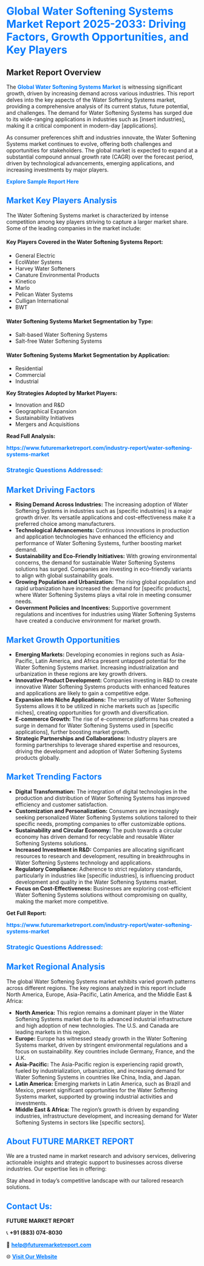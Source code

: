 <h1 style="color: #007BFF;">Global Water Softening Systems Market Report 2025-2033: Driving Factors, Growth Opportunities, and Key Players</h1>

<section id="overview">
<h2>Market Report Overview</h2>
<p>The <a href="https://www.futuremarketreport.com/industry-report/water-softening-systems-market" style="color: #007BFF; text-decoration: none;"><strong>Global Water Softening Systems Market</strong></a> is witnessing significant growth, driven by increasing demand across various industries. This report delves into the key aspects of the Water Softening Systems market, providing a comprehensive analysis of its current status, future potential, and challenges. The demand for Water Softening Systems has surged due to its wide-ranging applications in industries such as [insert industries], making it a critical component in modern-day [applications].</p>
<p>As consumer preferences shift and industries innovate, the Water Softening Systems market continues to evolve, offering both challenges and opportunities for stakeholders. The global market is expected to expand at a substantial compound annual growth rate (CAGR) over the forecast period, driven by technological advancements, emerging applications, and increasing investments by major players.</p>
</section>

<section id="overview">
<p><a href="https://www.futuremarketreport.com/request-sample/reportId=88346" style="color: #007BFF; text-decoration: none;"><strong>Explore Sample Report Here</strong></a></p>
</section>

<section id="key-players">
<h2 style="color: #007BFF;">Market Key Players Analysis</h2>
<p>The Water Softening Systems market is characterized by intense competition among key players striving to capture a larger market share. Some of the leading companies in the market include:</p>
<h4>Key Players Covered in the Water Softening Systems Report:</h4>
<ul><li>General Electric</li><li>EcoWater Systems</li><li>Harvey Water Softeners</li><li>Canature Environmental Products</li><li>Kinetico</li><li>Marlo</li><li>Pelican Water Systems</li><li>Culligan International</li><li>BWT</li></ul>
<h4>Water Softening Systems Market Segmentation by Type:</h4>
<ul><li>Salt-based Water Softening Systems</li><li>Salt-free Water Softening Systems</li></ul>

<h4>Water Softening Systems Market Segmentation by Application:</h4>
<ul><li>Residential</li><li>Commercial</li><li>Industrial</li></ul>
<p><strong>Key Strategies Adopted by Market Players:</strong></p>
<ul>
<li>Innovation and R&D</li>
<li>Geographical Expansion</li>
<li>Sustainability Initiatives</li>
<li>Mergers and Acquisitions</li>
</ul>
</section>

<section>
<p><strong>Read Full Analysis: </strong></p><a href="https://www.futuremarketreport.com/industry-report/water-softening-systems-market" style="color: #007BFF; text-decoration: none;"><strong>https://www.futuremarketreport.com/industry-report/water-softening-systems-market</strong></a>
<h3 style="color: #007BFF;">Strategic Questions Addressed:</h3>
</section>

<section id="driving-factors">
<h2 style="color: #007BFF;">Market Driving Factors</h2>
<ul>
<li><strong>Rising Demand Across Industries:</strong> The increasing adoption of Water Softening Systems in industries such as [specific industries] is a major growth driver. Its versatile applications and cost-effectiveness make it a preferred choice among manufacturers.</li>
<li><strong>Technological Advancements:</strong> Continuous innovations in production and application technologies have enhanced the efficiency and performance of Water Softening Systems, further boosting market demand.</li>
<li><strong>Sustainability and Eco-Friendly Initiatives:</strong> With growing environmental concerns, the demand for sustainable Water Softening Systems solutions has surged. Companies are investing in eco-friendly variants to align with global sustainability goals.</li>
<li><strong>Growing Population and Urbanization:</strong> The rising global population and rapid urbanization have increased the demand for [specific products], where Water Softening Systems plays a vital role in meeting consumer needs.</li>
<li><strong>Government Policies and Incentives:</strong> Supportive government regulations and incentives for industries using Water Softening Systems have created a conducive environment for market growth.</li>
</ul>
</section>

<section id="growth-opportunities">
<h2 style="color: #007BFF;">Market Growth Opportunities</h2>
<ul>
<li><strong>Emerging Markets:</strong> Developing economies in regions such as Asia-Pacific, Latin America, and Africa present untapped potential for the Water Softening Systems market. Increasing industrialization and urbanization in these regions are key growth drivers.</li>
<li><strong>Innovative Product Development:</strong> Companies investing in R&D to create innovative Water Softening Systems products with enhanced features and applications are likely to gain a competitive edge.</li>
<li><strong>Expansion into Niche Applications:</strong> The versatility of Water Softening Systems allows it to be utilized in niche markets such as [specific niches], creating opportunities for growth and diversification.</li>
<li><strong>E-commerce Growth:</strong> The rise of e-commerce platforms has created a surge in demand for Water Softening Systems used in [specific applications], further boosting market growth.</li>
<li><strong>Strategic Partnerships and Collaborations:</strong> Industry players are forming partnerships to leverage shared expertise and resources, driving the development and adoption of Water Softening Systems products globally.</li>
</ul>
</section>

<section id="trending-factors">
<h2 style="color: #007BFF;">Market Trending Factors</h2>
<ul>
<li><strong>Digital Transformation:</strong> The integration of digital technologies in the production and distribution of Water Softening Systems has improved efficiency and customer satisfaction.</li>
<li><strong>Customization and Personalization:</strong> Consumers are increasingly seeking personalized Water Softening Systems solutions tailored to their specific needs, prompting companies to offer customizable options.</li>
<li><strong>Sustainability and Circular Economy:</strong> The push towards a circular economy has driven demand for recyclable and reusable Water Softening Systems solutions.</li>
<li><strong>Increased Investment in R&D:</strong> Companies are allocating significant resources to research and development, resulting in breakthroughs in Water Softening Systems technology and applications.</li>
<li><strong>Regulatory Compliance:</strong> Adherence to strict regulatory standards, particularly in industries like [specific industries], is influencing product development and quality in the Water Softening Systems market.</li>
<li><strong>Focus on Cost-Effectiveness:</strong> Businesses are exploring cost-efficient Water Softening Systems solutions without compromising on quality, making the market more competitive.</li>
</ul>
</section>

<section>
<p><strong>Get Full Report: </strong></p><a href="https://www.futuremarketreport.com/industry-report/water-softening-systems-market" style="color: #007BFF; text-decoration: none;"><strong>https://www.futuremarketreport.com/industry-report/water-softening-systems-market</strong></a>
<h3 style="color: #007BFF;">Strategic Questions Addressed:</h3>
</section>


<section id="regional-analysis">
<h2 style="color: #007BFF;">Market Regional Analysis</h2>
<p>The global Water Softening Systems market exhibits varied growth patterns across different regions. The key regions analyzed in this report include North America, Europe, Asia-Pacific, Latin America, and the Middle East & Africa:</p>
<ul>
<li><strong>North America:</strong> This region remains a dominant player in the Water Softening Systems market due to its advanced industrial infrastructure and high adoption of new technologies. The U.S. and Canada are leading markets in this region.</li>
<li><strong>Europe:</strong> Europe has witnessed steady growth in the Water Softening Systems market, driven by stringent environmental regulations and a focus on sustainability. Key countries include Germany, France, and the U.K.</li>
<li><strong>Asia-Pacific:</strong> The Asia-Pacific region is experiencing rapid growth, fueled by industrialization, urbanization, and increasing demand for Water Softening Systems in countries like China, India, and Japan.</li>
<li><strong>Latin America:</strong> Emerging markets in Latin America, such as Brazil and Mexico, present significant opportunities for the Water Softening Systems market, supported by growing industrial activities and investments.</li>
<li><strong>Middle East & Africa:</strong> The region’s growth is driven by expanding industries, infrastructure development, and increasing demand for Water Softening Systems in sectors like [specific sectors].</li>
</ul>
</section>

<footer>
<h2 style="color: #007BFF;">About FUTURE MARKET REPORT</h2>
<p>We are a trusted name in market research and advisory services, delivering actionable insights and strategic support to businesses across diverse industries. Our expertise lies in offering:</p>

<p>Stay ahead in today’s competitive landscape with our tailored research solutions.</p>

<h2 style="color: #007BFF;">Contact Us:</h2>
<p><strong>FUTURE MARKET REPORT</strong></p>
<p>📞 <strong>+91 (883) 074-8030</strong></p>
<p>📧 <strong><a href="mailto:help@futuremarketreport.com" style="color: #007BFF;">help@futuremarketreport.com</a></strong></p>
<p>🌐 <strong><a href="https://www.futuremarketreport.com/" style="color: #007BFF;">Visit Our Website</a></strong></p>
</footer>